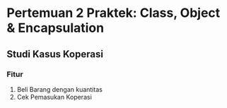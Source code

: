 # Pertemuan 2 Praktek: Class, Object & Encapsulation

## Studi Kasus Koperasi

### Fitur

1. Beli Barang dengan kuantitas
2. Cek Pemasukan Koperasi
